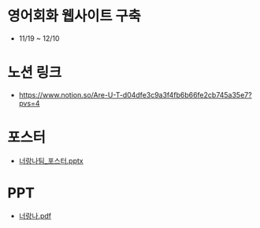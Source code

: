 # 영어회화 웹사이트 구축
- 11/19 ~ 12/10

# 노션 링크
- https://www.notion.so/Are-U-T-d04dfe3c9a3f4fb6b66fe2cb745a35e7?pvs=4

# 포스터
- [너랑나팀_포스터.pptx](https://github.com/chelling2/English-Conversation-Web/files/14081683/_.pptx)

# PPT
- [너랑나.pdf](https://github.com/chelling2/English-Conversation-Web/files/14081766/default.pdf)




